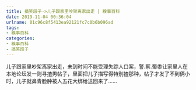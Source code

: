 ```yaml
---
title: 搞笑段子->儿子跟家里吵架离家出走 | 糗事百科
date: 2019-11-04 00:36:04
urlname: 01c96c8f5413ea92121fc7c0b6b096ad
tags: 
- 糗事百科
categories:
- 糗事百科
- 搞笑段子
---
```

儿子跟家里吵架离家出走，未到时间不能受理失踪人口案，警.察.蜀黍让家里人在本地论坛发一则寻揸男帖子，里面把儿子描写得特别揸那种，帖子才发了不到俩小时，儿子就鼻青脸肿被人五花大绑给送回来了……


